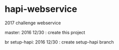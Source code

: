 # hapi-webservice
2017 challenge webservice

master:
  2016 12/30 : create this project

br setup-hapi:
  2016 12/30 : create setup-hapi branch
